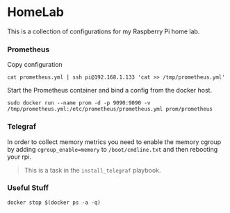 # HomeLab

This is a collection of configurations for my Raspberry Pi home lab.


### Prometheus

Copy configuration

```
cat prometheus.yml | ssh pi@192.168.1.133 'cat >> /tmp/prometheus.yml'
```

Start the Prometheus container and bind a config from the docker host.

```
sudo docker run --name prom -d -p 9090:9090 -v /tmp/prometheus.yml:/etc/prometheus/prometheus.yml prom/prometheus
```

### Telegraf

In order to collect memory metrics you need to enable the memory cgroup by adding `cgroup_enable=memory` to `/boot/cmdline.txt` and then rebooting your rpi.

> This is a task in the `install_telegraf` playbook.

### Useful Stuff

```
docker stop $(docker ps -a -q)
```